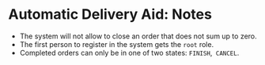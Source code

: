 Automatic Delivery Aid: Notes
=============================

* The system will not allow to close an order that does not sum up to zero.
* The first person to register in the system gets the `root` role.
* Completed orders can only be in one of two states: `FINISH`,` CANCEL`.

